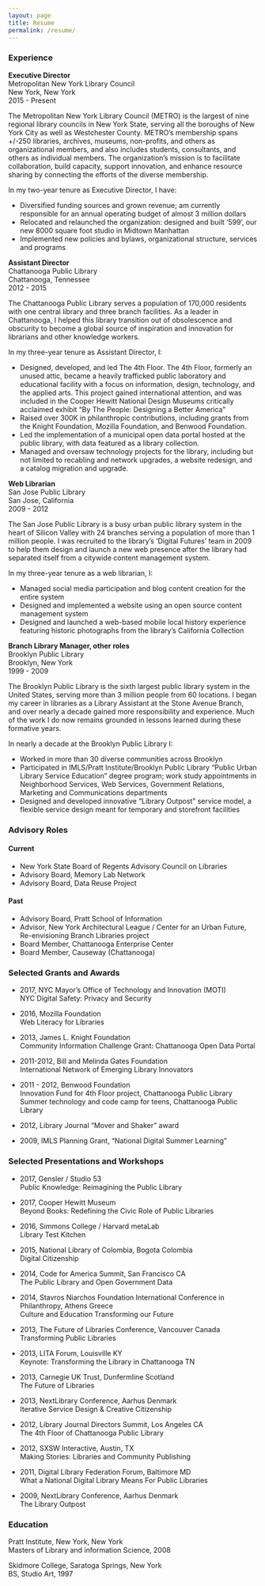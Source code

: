 ```yaml
---
layout: page
title: Resume
permalink: /resume/
---
```


### Experience


**Executive Director**  
Metropolitan New York Library Council  
New York, New York  
2015 - Present  

The Metropolitan New York Library Council (METRO) is the largest of nine regional library councils in New York State, serving all the boroughs of New York City as well as Westchester County. METRO’s membership spans +/-250 libraries, archives, museums, non-profits, and others as organizational members, and also includes students, consultants, and others as individual members. The organization’s mission is to facilitate collaboration, build capacity, support innovation, and enhance resource sharing by connecting the efforts of the diverse membership.

In my two-year tenure as Executive Director, I have:  
* Diversified funding sources and grown revenue; am currently responsible for an annual operating budget of almost 3 million dollars
* Relocated and relaunched the organization: designed and built ‘599’, our new 8000 square foot studio in Midtown Manhattan
* Implemented new policies and bylaws, organizational structure, services and programs

 
**Assistant Director**  
Chattanooga Public Library  
Chattanooga, Tennessee  
2012 - 2015  

The Chattanooga Public Library serves a population of 170,000 residents with one central library and three branch facilities. As a leader in Chattanooga, I helped this library transition out of obsolescence and obscurity to become a global source of inspiration and innovation for librarians and other knowledge workers.

In my three-year tenure as Assistant Director, I:  
* Designed, developed, and led The 4th Floor. The 4th Floor, formerly an unused attic, became a heavily trafficked public laboratory and educational facility with a focus on information, design, technology, and the applied arts. This project gained international attention, and was included in the Cooper Hewitt National Design Museums critically acclaimed exhibit “By The People: Designing a Better America”
* Raised over 300K in philanthropic contributions, including grants from the Knight Foundation, Mozilla Foundation, and Benwood Foundation.
* Led the implementation of a municipal open data portal hosted at the public library, with data featured as a library collection.
* Managed and oversaw technology projects for the library, including but not limited to recabling and network upgrades, a website redesign, and a catalog migration and upgrade.


**Web Librarian**  
San Jose Public Library  
San Jose, California  
2009 - 2012  

The San Jose Public Library is a busy urban public library system in the heart of Silicon Valley with 24 branches serving a population of more than 1 million people. I was recruited to the library’s ‘Digital Futures’ team in 2009 to help them design and launch a new web presence after the library had separated itself from a citywide content management system.

In my three-year tenure as a web librarian, I:  
* Managed social media participation and blog content creation for the entire system
* Designed and implemented a website using an open source content management system
* Designed and launched a web-based mobile local history experience featuring historic photographs from the library’s California Collection

**Branch Library Manager, other roles**  
Brooklyn Public Library  
Brooklyn, New York  
1999 - 2009  

The Brooklyn Public Library is the sixth largest public library system in the United States, serving more than 3 million people from 60 locations. I began my career in libraries as a Library Assistant at the Stone Avenue Branch, and over nearly a decade gained more responsibility and experience. Much of the work I do now remains grounded in lessons learned during these formative years.

In nearly a decade at the Brooklyn Public Library I:  
* Worked in more than 30 diverse communities across Brooklyn
* Participated in IMLS/Pratt Institute/Brooklyn Public Library “Public Urban Library Service Education” degree program; work study appointments in Neighborhood Services, Web Services, Government Relations, Marketing and Communications departments
* Designed and developed innovative “Library Outpost” service model, a flexible service design meant for temporary and storefront facilities


### Advisory Roles 
#### Current
* New York State Board of Regents Advisory Council on Libraries
* Advisory Board, Memory Lab Network
* Advisory Board, Data Reuse Project

#### Past
* Advisory Board, Pratt School of Information	
* Advisor, New York Architectural League / Center for an Urban Future, Re-envisioning Branch Libraries project 
* Board Member, Chattanooga Enterprise Center				
* Board Member, Causeway (Chattanooga)


### Selected Grants and Awards
* 2017, NYC Mayor’s Office of Technology and Innovation (MOTI)  
NYC Digital Safety: Privacy and Security 

* 2016, Mozilla Foundation  
Web Literacy for Libraries

* 2013, James L. Knight Foundation  
Community Information Challenge Grant: Chattanooga Open Data Portal

* 2011-2012, Bill and Melinda Gates Foundation  
International Network of Emerging Library Innovators

* 2011 - 2012, Benwood Foundation  
Innovation Fund for 4th Floor project, Chattanooga Public Library  
Summer technology and code camp for teens, Chattanooga Public Library

* 2012, Library Journal “Mover and Shaker” award

* 2009, IMLS Planning Grant, “National Digital Summer Learning”	


### Selected Presentations and Workshops
* 2017, Gensler / Studio 53  
Public Knowledge: Reimagining the Public Library

* 2017, Cooper Hewitt Museum  
Beyond Books: Redefining the Civic Role of Public Libraries

* 2016, Simmons College / Harvard metaLab  
Library Test Kitchen

* 2015, National Library of Colombia, Bogota Colombia  
Digital Citizenship

* 2014, Code for America Summit, San Francisco CA  
The Public Library and Open Government Data

* 2014, Stavros Niarchos Foundation International Conference in Philanthropy, Athens Greece  
Culture and Education Transforming our Future

* 2013, The Future of Libraries Conference, Vancouver Canada  
Transforming Public Libraries

* 2013, LITA Forum, Louisville KY  
Keynote: Transforming the Library in Chattanooga TN

* 2013, Carnegie UK Trust, Dunfermline Scotland  
The Future of Libraries

* 2013, NextLibrary Conference, Aarhus Denmark  
Iterative Service Design & Creative Citizenship

* 2012, Library Journal Directors Summit, Los Angeles CA  
The 4th Floor of Chattanooga Public Library

* 2012, SXSW Interactive, Austin, TX  
Making Stories: Libraries and Community Publishing

* 2011, Digital Library Federation Forum, Baltimore MD  
What a National Digital Library Means For Public Libraries

* 2009, NextLibrary Conference, Aarhus Denmark  
The Library Outpost

### Education
Pratt Institute, New York, New York   
Masters of Library and information Science, 2008

Skidmore College, Saratoga Springs, New York   
BS, Studio Art, 1997





